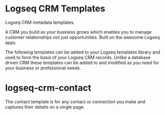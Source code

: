 # Logseq CRM Templates
Logseq CRM metadata templates.

A CRM you build as your business grows which enables you to manage customer relationships not just opportunities. Built on the awesome Logseq apps.

The following templates can be added to your Logseq templates library and used to form the basis of your Logseq CRM records. Unlike a database driven CRM these templates can be added to and modified as you need for your business or professional needs.

# logseq-crm-contact
The contact template is for any contact or connection you make and captures their details on a single page.
